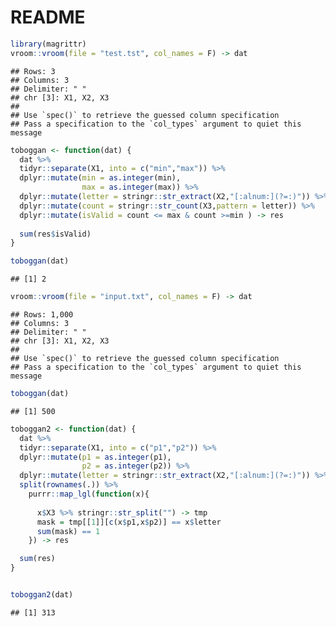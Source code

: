 
# README

``` r
library(magrittr)
vroom::vroom(file = "test.tst", col_names = F) -> dat
```

    ## Rows: 3
    ## Columns: 3
    ## Delimiter: " "
    ## chr [3]: X1, X2, X3
    ## 
    ## Use `spec()` to retrieve the guessed column specification
    ## Pass a specification to the `col_types` argument to quiet this message

``` r
toboggan <- function(dat) {
  dat %>%
  tidyr::separate(X1, into = c("min","max")) %>% 
  dplyr::mutate(min = as.integer(min),
                max = as.integer(max)) %>% 
  dplyr::mutate(letter = stringr::str_extract(X2,"[:alnum:](?=:)")) %>% 
  dplyr::mutate(count = stringr::str_count(X3,pattern = letter)) %>% 
  dplyr::mutate(isValid = count <= max & count >=min ) -> res
  
  sum(res$isValid)
}

toboggan(dat)
```

    ## [1] 2

``` r
vroom::vroom(file = "input.txt", col_names = F) -> dat
```

    ## Rows: 1,000
    ## Columns: 3
    ## Delimiter: " "
    ## chr [3]: X1, X2, X3
    ## 
    ## Use `spec()` to retrieve the guessed column specification
    ## Pass a specification to the `col_types` argument to quiet this message

``` r
toboggan(dat)
```

    ## [1] 500

``` r
toboggan2 <- function(dat) {
  dat %>%
  tidyr::separate(X1, into = c("p1","p2")) %>% 
  dplyr::mutate(p1 = as.integer(p1),
                p2 = as.integer(p2)) %>% 
  dplyr::mutate(letter = stringr::str_extract(X2,"[:alnum:](?=:)")) %>% 
  split(rownames(.)) %>% 
    purrr::map_lgl(function(x){
    
      x$X3 %>% stringr::str_split("") -> tmp
      mask = tmp[[1]][c(x$p1,x$p2)] == x$letter
      sum(mask) == 1
    }) -> res

  sum(res)
}


toboggan2(dat)
```

    ## [1] 313

